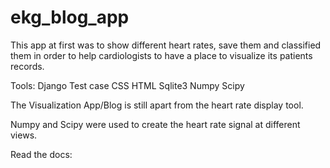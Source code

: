 # ekg_blog_app
This app at first was to show different heart rates, save them and classified them in order to help cardiologists to have a place to visualize its patients records.

Tools: 
Django 
Test case
CSS
HTML
Sqlite3
Numpy
Scipy

The Visualization App/Blog is still apart from the heart rate display tool. 

Numpy and Scipy were used to create the heart rate signal at different views.

Read the docs: 
